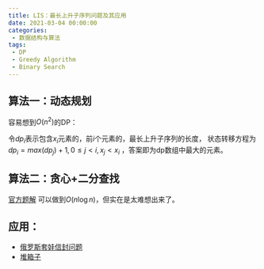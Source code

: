 ```yaml
---
title: LIS：最长上升子序列问题及其应用
date: 2021-03-04 00:00:00
categories:
 - 数据结构与算法
tags:
 - DP
 - Greedy Algorithm
 - Binary Search
---
```


## 算法一：动态规划

容易想到$O(n^2)$的DP：

令$dp_i$表示包含$x_i$元素的，前$i$个元素的，最长上升子序列的长度，
状态转移方程为$dp_i=max(dp_j)+1, 0\le j< i, x_j< x_i$
，答案即为dp数组中最大的元素。

## 算法二：贪心+二分查找

[官方题解](https://leetcode-cn.com/problems/longest-increasing-subsequence/solution/zui-chang-shang-sheng-zi-xu-lie-by-leetcode-soluti/)
可以做到$O(n\log n)$，但实在是太难想出来了。

## 应用：

- [俄罗斯套娃信封问题](https://leetcode-cn.com/problems/russian-doll-envelopes/)
- [堆箱子](https://leetcode-cn.com/problems/pile-box-lcci/)

